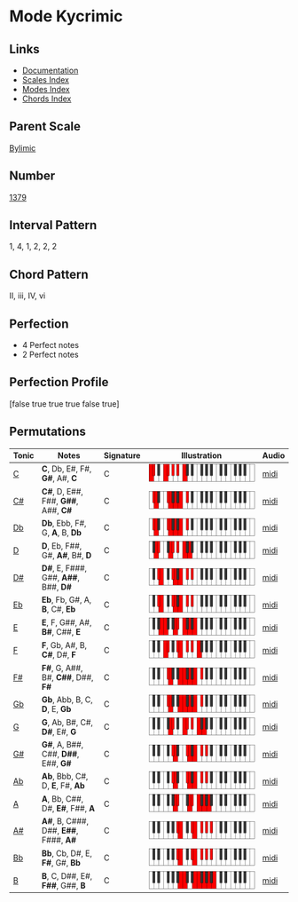 # Mode Kycrimic

## Links

- [Documentation](index.md)
- [Scales Index](Scales.md)
- [Modes Index](Modes.md)
- [Chords Index](Chords.md)

## Parent Scale

[Bylimic](ScaleBylimic.md)

## Number

[1379](https://ianring.com/musictheory/scales/1379)

## Interval Pattern

1, 4, 1, 2, 2, 2

## Chord Pattern

II, iii, IV, vi

## Perfection

- 4 Perfect notes
- 2 Perfect notes

## Perfection Profile

[false true true true false true]

## Permutations

| Tonic | Notes | Signature | Illustration | Audio |
|-------|-------|-----------|--------------|-------|
| [C](ModeCNaturalKycrimic.md) | **C**, Db, E#, F#, **G#**, A#, **C** | C | ![CNaturalKycrimic](ModeCNaturalKycrimic.png) | [midi](https://github.com/edipermadi/music/blob/main/docs/ModeCNaturalKycrimic.mid?raw=true) |
| [C#](ModeCSharpKycrimic.md) | **C#**, D, E##, F##, **G##**, A##, **C#** | C | ![CSharpKycrimic](ModeCSharpKycrimic.png) | [midi](https://github.com/edipermadi/music/blob/main/docs/ModeCSharpKycrimic.mid?raw=true) |
| [Db](ModeDFlatKycrimic.md) | **Db**, Ebb, F#, G, **A**, B, **Db** | C | ![DFlatKycrimic](ModeDFlatKycrimic.png) | [midi](https://github.com/edipermadi/music/blob/main/docs/ModeDFlatKycrimic.mid?raw=true) |
| [D](ModeDNaturalKycrimic.md) | **D**, Eb, F##, G#, **A#**, B#, **D** | C | ![DNaturalKycrimic](ModeDNaturalKycrimic.png) | [midi](https://github.com/edipermadi/music/blob/main/docs/ModeDNaturalKycrimic.mid?raw=true) |
| [D#](ModeDSharpKycrimic.md) | **D#**, E, F###, G##, **A##**, B##, **D#** | C | ![DSharpKycrimic](ModeDSharpKycrimic.png) | [midi](https://github.com/edipermadi/music/blob/main/docs/ModeDSharpKycrimic.mid?raw=true) |
| [Eb](ModeEFlatKycrimic.md) | **Eb**, Fb, G#, A, **B**, C#, **Eb** | C | ![EFlatKycrimic](ModeEFlatKycrimic.png) | [midi](https://github.com/edipermadi/music/blob/main/docs/ModeEFlatKycrimic.mid?raw=true) |
| [E](ModeENaturalKycrimic.md) | **E**, F, G##, A#, **B#**, C##, **E** | C | ![ENaturalKycrimic](ModeENaturalKycrimic.png) | [midi](https://github.com/edipermadi/music/blob/main/docs/ModeENaturalKycrimic.mid?raw=true) |
| [F](ModeFNaturalKycrimic.md) | **F**, Gb, A#, B, **C#**, D#, **F** | C | ![FNaturalKycrimic](ModeFNaturalKycrimic.png) | [midi](https://github.com/edipermadi/music/blob/main/docs/ModeFNaturalKycrimic.mid?raw=true) |
| [F#](ModeFSharpKycrimic.md) | **F#**, G, A##, B#, **C##**, D##, **F#** | C | ![FSharpKycrimic](ModeFSharpKycrimic.png) | [midi](https://github.com/edipermadi/music/blob/main/docs/ModeFSharpKycrimic.mid?raw=true) |
| [Gb](ModeGFlatKycrimic.md) | **Gb**, Abb, B, C, **D**, E, **Gb** | C | ![GFlatKycrimic](ModeGFlatKycrimic.png) | [midi](https://github.com/edipermadi/music/blob/main/docs/ModeGFlatKycrimic.mid?raw=true) |
| [G](ModeGNaturalKycrimic.md) | **G**, Ab, B#, C#, **D#**, E#, **G** | C | ![GNaturalKycrimic](ModeGNaturalKycrimic.png) | [midi](https://github.com/edipermadi/music/blob/main/docs/ModeGNaturalKycrimic.mid?raw=true) |
| [G#](ModeGSharpKycrimic.md) | **G#**, A, B##, C##, **D##**, E##, **G#** | C | ![GSharpKycrimic](ModeGSharpKycrimic.png) | [midi](https://github.com/edipermadi/music/blob/main/docs/ModeGSharpKycrimic.mid?raw=true) |
| [Ab](ModeAFlatKycrimic.md) | **Ab**, Bbb, C#, D, **E**, F#, **Ab** | C | ![AFlatKycrimic](ModeAFlatKycrimic.png) | [midi](https://github.com/edipermadi/music/blob/main/docs/ModeAFlatKycrimic.mid?raw=true) |
| [A](ModeANaturalKycrimic.md) | **A**, Bb, C##, D#, **E#**, F##, **A** | C | ![ANaturalKycrimic](ModeANaturalKycrimic.png) | [midi](https://github.com/edipermadi/music/blob/main/docs/ModeANaturalKycrimic.mid?raw=true) |
| [A#](ModeASharpKycrimic.md) | **A#**, B, C###, D##, **E##**, F###, **A#** | C | ![ASharpKycrimic](ModeASharpKycrimic.png) | [midi](https://github.com/edipermadi/music/blob/main/docs/ModeASharpKycrimic.mid?raw=true) |
| [Bb](ModeBFlatKycrimic.md) | **Bb**, Cb, D#, E, **F#**, G#, **Bb** | C | ![BFlatKycrimic](ModeBFlatKycrimic.png) | [midi](https://github.com/edipermadi/music/blob/main/docs/ModeBFlatKycrimic.mid?raw=true) |
| [B](ModeBNaturalKycrimic.md) | **B**, C, D##, E#, **F##**, G##, **B** | C | ![BNaturalKycrimic](ModeBNaturalKycrimic.png) | [midi](https://github.com/edipermadi/music/blob/main/docs/ModeBNaturalKycrimic.mid?raw=true) |
